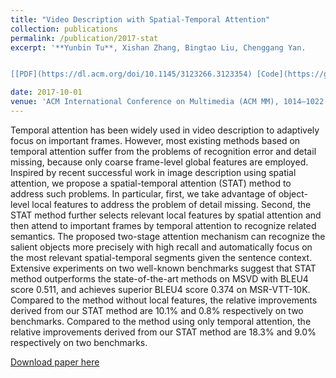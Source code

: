 ```yaml
---
title: "Video Description with Spatial-Temporal Attention"
collection: publications
permalink: /publication/2017-stat
excerpt: '**Yunbin Tu**, Xishan Zhang, Bingtao Liu, Chenggang Yan.


[[PDF](https://dl.acm.org/doi/10.1145/3123266.3123354) [Code](https://github.com/tuyunbin/Video-Description-with-Spatial-Temporal-Attention) [Poster](https://drive.google.com/file/d/1QKYY64R7pVlYJahc_pgLbSMAEQKNOkPW/view?usp=drive_link)]'

date: 2017-10-01
venue: 'ACM International Conference on Multimedia (ACM MM), 1014–1022'
---
```


Temporal attention has been widely used in video description to adaptively focus on important frames. However, most existing methods based on temporal attention suffer from the problems of recognition error and detail missing, because only coarse frame-level global features are employed. Inspired by recent successful work in image description using spatial attention, we propose a spatial-temporal attention (STAT) method to address such problems. In particular, first, we take advantage of object-level local features to address the problem of detail missing. Second, the STAT method further selects relevant local features by spatial attention and then attend to important frames by temporal attention to recognize related semantics. The proposed two-stage attention mechanism can recognize the salient objects more precisely with high recall and automatically focus on the most relevant spatial-temporal segments given the sentence context. Extensive experiments on two well-known benchmarks suggest that STAT method outperforms the state-of-the-art methods on MSVD with BLEU4 score 0.511, and achieves superior BLEU4 score 0.374 on MSR-VTT-10K. Compared to the method without local features, the relative improvements derived from our STAT method are 10.1% and 0.8% respectively on two benchmarks. Compared to the method using only temporal attention, the relative improvements derived from our STAT method are 18.3% and 9.0% respectively on two benchmarks.



[Download paper here](https://dl.acm.org/doi/10.1145/3123266.3123354)
